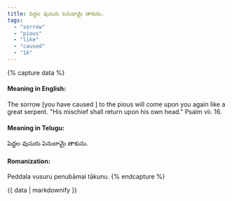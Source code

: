 ```yaml
---
title: పెద్దల వుసురు పెనుబామై తాకును.
tags:
  - "sorrow"
  - "pious"
  - "like"
  - "caused"
  - "16"
---
```


{% capture data %}
#### Meaning in English:
The sorrow [you have caused ] to the pious will come upon you again like a great serpent.
"His mischief shall return upon his own head." Psalm vii. 16.

#### Meaning in Telugu:
పెద్దల వుసురు పెనుబామై తాకును.

#### Romanization:
Peddala vusuru penubāmai tākunu.
{% endcapture %}

{{ data | markdownify }}

